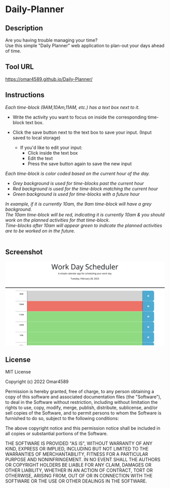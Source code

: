 # Daily-Planner

## Description

Are you having trouble managing your time?<br>
Use this simple "Daily Planner" web application to plan-out your days ahead of time.

## Tool URL

https://omar4589.github.io/Daily-Planner/

## Instructions

_Each time-block (9AM,10Am,11AM, etc.) has a text box next to it._

- Write the activity you want to focus on inside the corresponding time-block text box.

- Click the save button next to the text box to save your input. (Input saved to local storage)
  - If you'd like to edit your input:
    - Click inside the text box
    - Edit the text
    - Press the save button again to save the new input

_Each time-block is color coded based on the current hour of the day._<br>

- _Grey background is used for time-blocks past the current hour_<br>
- _Red background is used for the time-block matching the current hour_<br>
- _Green background is used for time-blocks with a future hour_<br>

_In example, if it is currently 10am, the 9am time-block will have a grey background._<br>
_The 10am time-block will be red, indicating it is currently 10am & you should work on the planned activities for that time-block._<br>
_Time-blocks after 10am will appear green to indicate the planned activities are to be worked on in the future._<br>
<br>

## Screenshot

<img src="./Assets/DailyPlannerScreenshot.png">  
    
## License
   
MIT License

Copyright (c) 2022 Omar4589

Permission is hereby granted, free of charge, to any person obtaining a copy
of this software and associated documentation files (the "Software"), to deal
in the Software without restriction, including without limitation the rights
to use, copy, modify, merge, publish, distribute, sublicense, and/or sell
copies of the Software, and to permit persons to whom the Software is
furnished to do so, subject to the following conditions:

The above copyright notice and this permission notice shall be included in all
copies or substantial portions of the Software.

THE SOFTWARE IS PROVIDED "AS IS", WITHOUT WARRANTY OF ANY KIND, EXPRESS OR
IMPLIED, INCLUDING BUT NOT LIMITED TO THE WARRANTIES OF MERCHANTABILITY,
FITNESS FOR A PARTICULAR PURPOSE AND NONINFRINGEMENT. IN NO EVENT SHALL THE
AUTHORS OR COPYRIGHT HOLDERS BE LIABLE FOR ANY CLAIM, DAMAGES OR OTHER
LIABILITY, WHETHER IN AN ACTION OF CONTRACT, TORT OR OTHERWISE, ARISING FROM,
OUT OF OR IN CONNECTION WITH THE SOFTWARE OR THE USE OR OTHER DEALINGS IN THE
SOFTWARE.
